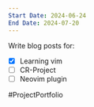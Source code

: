 ```yaml
---
Start Date: 2024-06-24
End Date: 2024-07-20
---
```


Write blog posts for:
- [x] Learning vim
- [ ] CR-Project
- [ ] Neovim plugin

#ProjectPortfolio 
